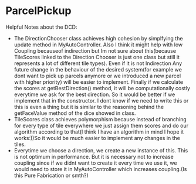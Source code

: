# ParcelPickup

Helpful Notes about the DCD:
- The DirectionChooser class achieves high cohesion by simplfying the update method in MyAutoController.
Also I think it might help with low Coupling becauseof indirection but Im not sure about this(because TileScores 
linked to the Direction Chooser is just one class but still it represents a lot of different tile types). Even if it is not Indirection
Any future change in the behaviour of the desired system(for example we dont want to pick up parcels anymore or we introduced a new parcel
 with higher priority) will be easier to implement. Finally if we calculate the scores at getBestDirection() method, it will be
computationally costly everytime we ask for the best direction. So it would be better if we implement that in the constructor.
I dont know if we need to write this or this is even a thing but it is similar to the reasoning behind the getFaceValue method of the
dice showed in class.
- TileScores class achieves polymorphism because instead of branching for every type of tile everywhere we just assign them scores
and do our algorithm according to that(I think I have an algorithm in mind I hope it works:))So it would be much easier to implement
any changes in the tiles.
- Everytime we choose a direction, we create a new instance of this. This is not optimum in performance. But it is necessary not to
increase coupling since if we didnt want to create it every time we use it, we would need to store it in MyAutoController which
increases coupling.(Is this Pure Fabrication or smth?)